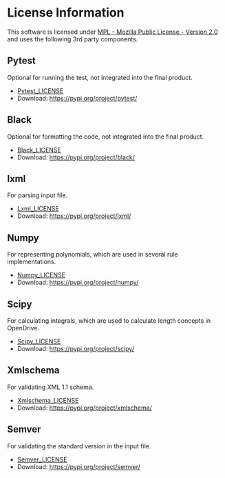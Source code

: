 # License Information

This software is licensed under [MPL - Mozilla Public License - Version
2.0](https://mozilla.org/MPL/2.0/) and uses the following 3rd party components.


## Pytest

Optional for running the test, not integrated into the final product.

- [Pytest_LICENSE](./3rd_party_terms_and_licenses/Pytest_LICENSE)
- Download: <https://pypi.org/project/pytest/>

## Black

Optional for formatting the code, not integrated into the final product.

- [Black_LICENSE](./3rd_party_terms_and_licenses/Black_LICENSE)
- Download: <https://pypi.org/project/black/>

## lxml

For parsing input file.

- [Lxml_LICENSE](./3rd_party_terms_and_licenses/Lxml_LICENSE)
- Download: <https://pypi.org/project/lxml/>

## Numpy

For representing polynomials, which are used in several rule implementations.

- [Numpy_LICENSE](./3rd_party_terms_and_licenses/Numpy_LICENSE)
- Download: <https://pypi.org/project/numpy/>

## Scipy

For calculating integrals, which are used to calculate length concepts in OpenDrive.

- [Scipy_LICENSE](./3rd_party_terms_and_licenses/Scipy_LICENSE)
- Download: <https://pypi.org/project/scipy/>

## Xmlschema

For validating XML 1.1 schema.

- [Xmlschema_LICENSE](./3rd_party_terms_and_licenses/Xmlschema_LICENSE)
- Download: <https://pypi.org/project/xmlschema/>

## Semver

For validating the standard version in the input file.

- [Semver_LICENSE](./3rd_party_terms_and_licenses/Semver_LICENSE)
- Download: <https://pypi.org/project/semver/>

